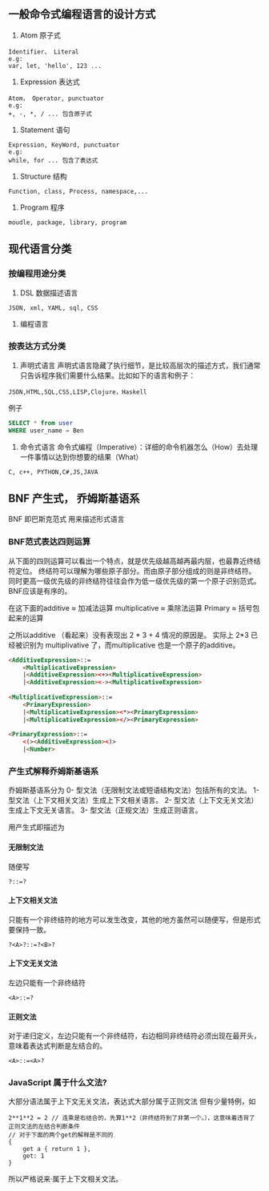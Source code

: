 ##  一般命令式编程语言的设计方式
1. Atom 原子式

```
Identifier， Literal
e.g:
var, let, 'hello', 123 ...
```
1. Expression 表达式

```
Atom， Operator, punctuator
e.g:
+, -, *, / ... 包含原子式
```
1. Statement 语句

```
Expression, KeyWord, punctuator
e.g:
while, for ... 包含了表达式
```
1. Structure 结构

```
Function, class, Process, namespace,...
```
1. Program 程序

```
moudle, package, library, program
```


## 现代语言分类
### 按编程用途分类
1. DSL 数据描述语言
```
JSON, xml, YAML, sql, CSS
```
1. 编程语言

### 按表达方式分类
1. 声明式语言
声明式语言隐藏了执行细节，是比较高层次的描述方式，我们通常只告诉程序我们需要什么结果。比如如下的语言和例子：

```
JSON,HTML,SQL,CSS,LISP,Clojure，Haskell
```
例子

```sql
SELECT * from user
WHERE user_name = Ben
```
1. 命令式语言
命令式编程（Imperative）：详细的命令机器怎么（How）去处理一件事情以达到你想要的结果（What）

```
C, c++, PYTHON,C#,JS,JAVA
```

## BNF 产生式， 乔姆斯基语系
BNF 即巴斯克范式
用来描述形式语言

### BNF范式表达四则运算
从下面的四则运算可以看出一个特点，就是优先级越高越再最内层，也最靠近终结符定位。
终结符可以理解为哪些原子部分。而由原子部分组成的则是非终结符。同时更高一级优先级的非终结符往往会作为低一级优先级的第一个原子识别范式。BNF应该是有序的。

在这下面的additive ≈ 加减法运算
        multiplicative ≈ 乘除法运算
        Primary ≈ 括号包起来的运算
        
之所以additive （看起来）没有表现出 2 * 3 + 4 情况的原因是。
实际上 2*3 已经被识别为 multiplivative 了，而multiplicative 也是一个原子的additive。

```HTML
<AdditiveExpression>::=
    <MultiplicativeExpression>
    |<AdditiveExpression><+><MultiplicativeExpression>
    |<AdditiveExpression><-><MultiplicativeExpression>
      
<MultiplicativeExpression>::=
    <PrimaryExpression>
    |<MultiplicativeExpression><*><PrimaryExpression>
    |<MultiplicativeExpression></><PrimaryExpression>
      
<PrimaryExpression>::=
    <(><AdditiveExpression><)>
    |<Number>
```

### 产生式解释乔姆斯基语系
乔姆斯基语系分为
0- 型文法（无限制文法或短语结构文法）包括所有的文法。
1- 型文法（上下文相关文法）生成上下文相关语言。
2- 型文法（上下文无关文法）生成上下文无关语言。
3- 型文法（正规文法）生成正则语言。

用产生式即描述为
#### 无限制文法
随便写
```
?::=?
```
#### 上下文相关文法
只能有一个非终结符的地方可以发生改变，其他的地方虽然可以随便写，但是形式要保持一致。
```
?<A>?::=?<B>?
```
#### 上下文无关文法
左边只能有一个非终结符
```
<A>::=?
```
#### 正则文法
对于递归定义，左边只能有一个非终结符，右边相同非终结符必须出现在最开头，意味着表达式判断是左结合的。
```
<A>::=<A>?
```


### JavaScript 属于什么文法?
大部分语法属于上下文无关文法，表达式大部分属于正则文法
但有少量特例，如
```JS
2**1**2 = 2 // 连乘是右结合的，先算1**2（非终结符到了非第一个。），这意味着违背了正则文法的左结合判断条件
// 对于下面的两个get的解释是不同的
{
    get a { return 1 },
    get: 1
}
```
所以严格说来·属于上下文相关文法。
